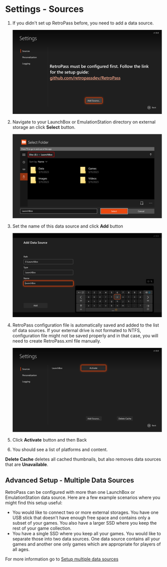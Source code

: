 # Settings - Sources

1. If you didn't set up RetroPass before, you need to add a data source.
	
	![](/Docs/settings_first_run.png)

1. Navigate to your LaunchBox or EmulationStation directory on external storage an click **Select** button.

	![](/Docs/settings_data_source_choose.png)

1. Set the name of this data source and click **Add** button

	![](/Docs/settings_data_source_add.png)

1. RetroPass configuration file is automatically saved and added to the list of data sources. If your external drive is not formated to NTFS, configuration file might not be saved properly and in that case, you will need to create RetroPass.xml file manually. 

	![](/Docs/settings_data_source_activate.png)
1. Click **Activate** button and then Back
1. You should see a list of platforms and content.

**Delete Cache** deletes all cached thumbnails, but also removes data sources that are **Unavailable**.


## Advanced Setup - Multiple Data Sources

RetroPass can be configured with more than one LaunchBox or EmulationStation data source. Here are a few example scenarios where you might find this setup useful:
* You would like to connect two or more external storages. You have one USB stick that doesn't have enough free space and contains only a subset of your games. You also have a larger SSD where you keep the rest of your game collection.
* You have a single SSD where you keep all your games. You would like to separate those into two data sources. One data source contains all your games and another one only games which are appropriate for players of all ages.

For more information go to [Setup multiple data sources](/Docs/SetupMultipleDataSources.md)
 